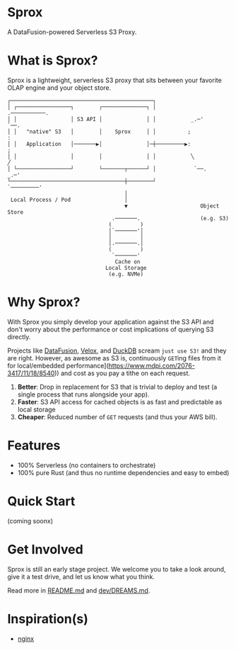 # Sprox

A DataFusion-powered Serverless S3 Proxy.

# What is Sprox?

Sprox is a lightweight, serverless S3 proxy that sits between your favorite OLAP
engine and your object store.


```text
┌─────────────────────────────────────────────┐                                 
│ ┌─────────────────┐        ┌──────────────┐ │               .───────────.     
│ │                 │ S3 API │              │ │           _.─'             `──. 
│ │   "native" S3   │        │    Sprox     │ │          ;                     :
│ │   Application   │───────▶│              │─┼─────────▶:                     ;
│ │                 │        │              │ │           ╲                   ╱ 
│ └─────────────────┘        └───────┬──────┘ │            `──.           _.─'  
└────────────────────────────────────┼────────┘                `─────────'      
                                     │                                          
 Local Process / Pod                 │                                          
                                     ▼                       Object Store       
                                 .───────.                   (e.g. S3)          
                                (         )                                     
                                │`───────'│                                     
                                │         │                                     
                                │.───────.│                                     
                                (         )                                     
                                 `───────'                                      
                                  Cache on                                      
                               Local Storage                                    
                                (e.g. NVMe)                                     
```

# Why Sprox?

With Sprox you simply develop your application against the S3 API and don't
worry about the performance or cost implications of querying S3 directly.

Projects like [DataFusion](https://arrow.apache.org/datafusion/),
[Velox](https://github.com/facebookincubator/velox), and
[DuckDB](https://duckdb.org/) scream `just use S3!` and they are right. However,
as awesome as S3 is, continuously `GET`ing files from it for local/embedded
performance](https://www.mdpi.com/2076-3417/11/18/8540)) and cost as you pay a tithe on each request.

1. **Better**: Drop in replacement for S3 that is trivial to deploy and test (a single process that runs alongside your app).  
2. **Faster**: S3 API access for cached objects is as fast and predictable as local storage
2. **Cheaper**: Reduced number of `GET` requests (and thus your AWS bill).

# Features
* 100% Serverless (no containers to orchestrate)
* 100% pure Rust (and thus no runtime dependencies and easy to embed)

# Quick Start
(coming soonx)

# Get Involved

Sprox is still an early stage project. We welcome you to take a
look around, give it a test drive, and let us know what you think.

Read more in [README.md](crates/sprox/README.md) and [dev/DREAMS.md](dev/DREAMS.md).

# Inspiration(s)

* [nginx](https://docs.nginx.com/nginx/admin-guide/web-server/)
